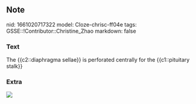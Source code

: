 ## Note
nid: 1661020717322
model: Cloze-chrisc-ff04e
tags: GSSE::!Contributor::Christine_Zhao
markdown: false

### Text
<div>
  <div>
    <div>
      The {{c2::diaphragma sellae}} is perforated centrally for the
      {{c1::pituitary stalk}}
    </div>
  </div>
</div>

### Extra
<img src="paste-62ca4542ba8295de076a6f83c05197427b2f9952.jpg">
